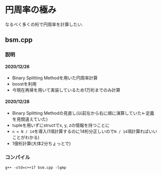 # 円周率の極み

なるべく多くの桁で円周率を計算したい.

## bsm.cpp

### 説明

#### 2020/12/26

- Binary Splitting Methodを用いた円周率計算
- boostを利用
- 今現在再帰を用いて実装しているため1万桁までのみ計算

#### 2020/12/28

- Binary Splitting Methodの見直し(以前左から右に順に演算していた<-定義を見間違えていた)
- tupleを用いずにstructでx, y, zの情報を持つことに
- `n = N / 14`を導入(1項計算するのに14桁分正しいので`N / 14`項計算ればいいことがわかる)
- 1億桁計算(大体2分ちょっとで)

### コンパイル

```
g++ -std=c++17 bsm.cpp -lgmp
```
